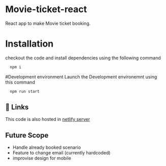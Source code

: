 # Movie-ticket-react
React app to make Movie ticket booking.
# Installation
checkout the code and install dependencies using the following command
```bash
  npm i
```
#Development environment
Launch the Development environemnt using this command
```bash
  npm run start
```
## 🔗 Links
This code is also hosted in
[netlify server](https://movie-ticket-booking-1.netlify.app/)


## Future Scope

- Handle already booked scenario
- Feature to change email (currently hardcoded)
- improvise design for mobile
